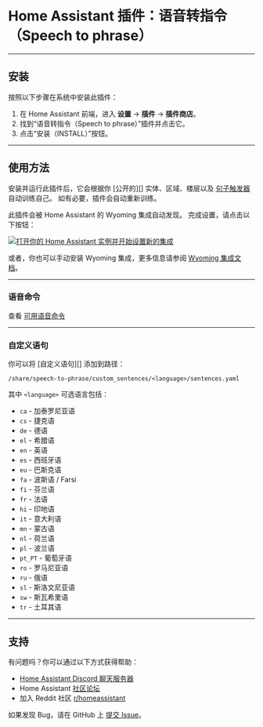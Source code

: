 
# Home Assistant 插件：语音转指令（Speech to phrase）

---

## 安装

按照以下步骤在系统中安装此插件：

1. 在 Home Assistant 前端，进入 **设置** -> **插件** -> **插件商店**。
2. 找到“语音转指令（Speech to phrase）”插件并点击它。
3. 点击“安装（INSTALL）”按钮。

---

## 使用方法

安装并运行此插件后，它会根据你 \[公开的]\[] 实体、区域、楼层以及 [句子触发器][sentence trigger] 自动训练自己。
如有必要，插件会自动重新训练。

此插件会被 Home Assistant 的 Wyoming 集成自动发现。
完成设置，请点击以下按钮：

[![打开你的 Home Assistant 实例并开始设置新的集成](https://my.home-assistant.io/badges/config_flow_start.svg)](https://my.home-assistant.io/redirect/config_flow_start/?domain=wyoming)

或者，你也可以手动安装 Wyoming 集成，更多信息请参阅
[Wyoming 集成文档](https://www.home-assistant.io/integrations/wyoming/)。

---

### 语音命令

查看 [可用语音命令](https://github.com/OHF-Voice/speech-to-phrase/blob/main/SENTENCES.md)

---

### 自定义语句

你可以将 \[自定义语句]\[] 添加到路径：

```
/share/speech-to-phrase/custom_sentences/<language>/sentences.yaml
```

其中 `<language>` 可选语言包括：

* `ca` - 加泰罗尼亚语
* `cs` - 捷克语
* `de` - 德语
* `el` - 希腊语
* `en` - 英语
* `es` - 西班牙语
* `eu` - 巴斯克语
* `fa` - 波斯语 / Farsi
* `fi` - 芬兰语
* `fr` - 法语
* `hi` - 印地语
* `it` - 意大利语
* `mn` - 蒙古语
* `nl` - 荷兰语
* `pl` - 波兰语
* `pt_PT` - 葡萄牙语
* `ro` - 罗马尼亚语
* `ru` - 俄语
* `sl` - 斯洛文尼亚语
* `sw` - 斯瓦希里语
* `tr` - 土耳其语

---

## 支持

有问题吗？你可以通过以下方式获得帮助：

* [Home Assistant Discord 聊天服务器][discord]
* Home Assistant [社区论坛][forum]
* 加入 Reddit 社区 [r/homeassistant][reddit]

如果发现 Bug，请在 GitHub 上 [提交 Issue][issue]。

[discord]: https://discord.gg/c5DvZ4e
[forum]: https://community.home-assistant.io
[issue]: https://github.com/home-assistant/addons/issues
[reddit]: https://reddit.com/r/homeassistant
[repository]: https://github.com/hassio-addons/repository
[sentence trigger]: https://www.home-assistant.io/docs/automation/trigger/#sentence-trigger
[exposed]: https://www.home-assistant.io/voice_control/voice_remote_expose_devices/
[custom sentences]: https://github.com/OHF-voice/speech-to-phrase?tab=readme-ov-file#custom-sentences

